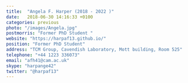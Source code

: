 ```yaml
---
title:  "Angela F. Harper (2018 - 2022 )"
date:   2018-06-30 14:16:33 +0100
categories: previous
photo: "/images/Angela.jpg"
postmorris: "Former PhD Student "
website: "https://harpaf13.github.io/"
position: "Former PhD Student"
address: "TCM Group, Cavendish Laboratory, Mott building, Room 525"
telephone: "+44 1223 336073"
email: "afh41@cam.ac.uk"
skype: "harpange42"
twitter: "@harpaf13"
---
```

<!--
I received my PhD in physics at the University of Cambridge. I completed my BS at Wake Forest University in the US, with minors in Mathematics and Computer Science. In my undergraduate, I have had computational research experience with both bioinformatics and perovskite solar cell modelling. At Wake Forest, I have worked on transistors in an experimental lab, developing green technologies for transistor fabrication.

Within the Morris Group, I work on modelling metal-phosphide anode materials for Li-ion and *beyond* Li-ion batteries. These materials offer potential applications not only in Li-ion batteries, but also in catalytic reactions. I am using AIRSS to search for new materials and better understand those metal-phosphides already experimentally known.

I completed my MPhil with the Morris group as a Churchill Scholar, and am continuing the PhD in the Morris Group at TCM, as both a Winton and Gates Scholar. 

A full list of publications can be found at [Google Scholar](https://scholar.google.com/citations?user=raJAdOUAAAAJ&hl=en)

My personal website is found [here](https://harpaf13.github.io/)
//-->